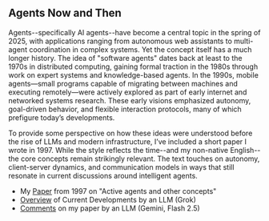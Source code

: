
## Agents Now and Then

Agents--specifically AI agents--have become a central topic in the spring of 2025, with applications
ranging from autonomous web assistants to multi-agent coordination in complex systems. Yet the concept
itself has a much longer history. The idea of "software agents" dates back at least to the 1970s in
distributed computing, gaining formal traction in the 1980s through work on expert systems and
knowledge-based agents. In the 1990s, mobile agents—small programs capable of migrating between machines
and executing remotely—were actively explored as part of early internet and networked systems research.
These early visions emphasized autonomy, goal-driven behavior, and flexible interaction protocols, many
of which prefigure today’s developments.

To provide some perspective on how these ideas were understood before the rise of LLMs and modern
infrastructure, I’ve included a short paper I wrote in 1997. While the style reflects the time--and
my non-native English--the core concepts remain strikingly relevant. The text touches on autonomy,
client-server dynamics, and communication models in ways that still resonate in current discussions
around intelligent agents.

- My [Paper](./agents.html) from 1997 on "Active agents and other concepts"
- [Overview](./agents-grok-2025.pdf) of Current Developments by an LLM (Grok)
- [Comments](./AGENTS.md) on my paper by an LLM (Gemini, Flash 2.5)

